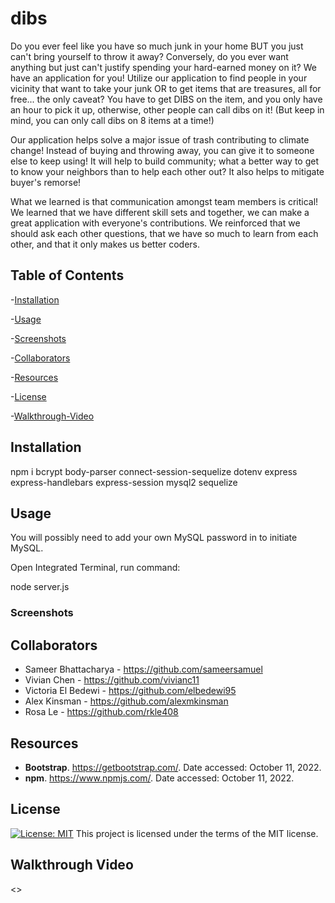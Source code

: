 # dibs

Do you ever feel like you have so much junk in your home BUT you just can't bring yourself to throw it away? Conversely, do you ever want anything but just can't justify spending your hard-earned money on it? We have an application for you! Utilize our application to find people in your vicinity that want to take your junk OR to get items that are treasures, all for free... the only caveat? You have to get DIBS on the item, and you only have an hour to pick it up, otherwise, other people can call dibs on it! (But keep in mind, you can only call dibs on 8 items at a time!)

Our application helps solve a major issue of trash contributing to climate change! Instead of buying and throwing away, you can give it to someone else to keep using! It will help to build community; what a better way to get to know your neighbors than to help each other out? It also helps to mitigate buyer's remorse!

What we learned is that communication amongst team members is critical! We learned that we have different skill sets and together, we can make a great application with everyone's contributions. We reinforced that we should ask each other questions, that we have so much to learn from each other, and that it only makes us better coders.

## Table of Contents

-[Installation](#installation)

-[Usage](#usage)

-[Screenshots](#screenshots)

-[Collaborators](#collaborators)

-[Resources](#resources)

-[License](#license)

-[Walkthrough-Video](#walkthrough-video)

## Installation

npm i bcrypt body-parser connect-session-sequelize dotenv express express-handlebars express-session mysql2 sequelize

## Usage

You will possibly need to add your own MySQL password in to initiate MySQL.

Open Integrated Terminal, run command:

node server.js

### Screenshots



## Collaborators

- Sameer Bhattacharya - <https://github.com/sameersamuel>
- Vivian Chen - <https://github.com/vivianc11>
- Victoria El Bedewi - <https://github.com/elbedewi95>
- Alex Kinsman - <https://github.com/alexmkinsman>
- Rosa Le - <https://github.com/rkle408>

## Resources

- <b>Bootstrap</b>. <https://getbootstrap.com/>. Date accessed: October 11, 2022.
- <b>npm</b>. <https://www.npmjs.com/>. Date accessed: October 11, 2022.

## License

[![License: MIT](https://img.shields.io/badge/License-MIT-yellow.svg)](https://opensource.org/licenses/MIT)
This project is licensed under the terms of the MIT license.

## Walkthrough Video

<>